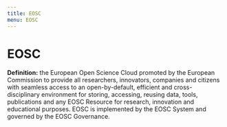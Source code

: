 ```yaml
---
title: EOSC
menu: EOSC
---
```


# EOSC

**Definition:** the European Open Science Cloud promoted by the European Commission to provide all researchers, innovators, companies and citizens with seamless access to an open-by-default, efficient and cross-disciplinary environment for storing, accessing, reusing data, tools, publications and any EOSC Resource for research, innovation and educational purposes. EOSC is implemented by the EOSC System and governed by the EOSC Governance.